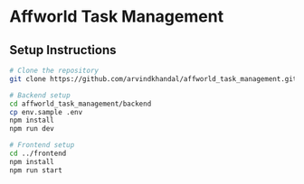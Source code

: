 # Affworld Task Management

## Setup Instructions

```bash
# Clone the repository
git clone https://github.com/arvindkhandal/affworld_task_management.git

# Backend setup
cd affworld_task_management/backend
cp env.sample .env
npm install
npm run dev

# Frontend setup
cd ../frontend
npm install
npm run start
